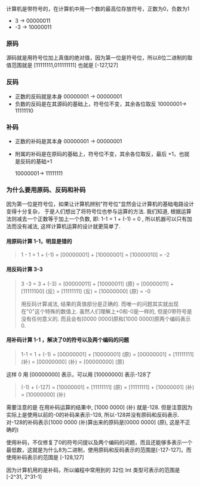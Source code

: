 计算机是带符号的，在计算机中用一个数的最高位存放符号，正数为0，负数为1

- 3  -> 00000011 
- -3 -> 10000011

### 原码

源码就是用符号位加上真值的绝对值，因为第一位是符号位，所以8位二进制的取值范围就是 		[11111111,011111111] 也就是 [-127,127]

### 反码

- 正数的反码就是本身 00000001 -> 00000001
- 负数的反码是在其源码的基础上，符号位不变，其余各位取反 10000001-> 11111110

### 补码

- 正数的补码是其本身 00000001 -> 00000001

- 附属的补码是在原码的基础上，符号位不变，其余各位取反，最后 +1，也就是反码的基础+1 

  10000001-> 11111111

### 为什么要用原码、反码和补码

因为第一位是符号位，如果让计算机辨别"符号位"显然会让计算机的基础电路设计变得十分复杂， 于是人们想出了将符号位也参与运算的方法. 我们知道, 根据运算法则减去一个正数等于加上一个负数, 即: 1-1 = 1 + (-1) = 0 , 所以机器可以只有加法而没有减法, 这样计算机运算的设计就更简单了.

#### 用原码计算 1-1，明显是错的

> 1 - 1 = 1 + (-1) = [00000001] + [10000001] = [10000010] = -2 

#### 用反码计算 3-3

> 3 -3 = 3 + (-3) = [00000011] + [10000011] (原) = [00000011] + [11111100] (反) = [11111111] (反) = [10000000] (原) = -0 
>
> 用反码计算减法, 结果的真值部分是正确的. 而唯一的问题其实就出现在"0"这个特殊的数值上. 虽然人们理解上+0和-0是一样的, 但是0带符号是没有任何意义的. 而且会有[0000 0000]原和[1000 0000]原两个编码表示0.

#### 用补码计算 1-1 ，解决了0的符号以及两个编码的问题

> 1-1 = 1 + (-1) = [00000001] + [10000001] (原) = [00000001] + [11111111] (补) = [00000000] (补) = [00000000] (原)

这样 0 用 [00000000] 表示，可以用 [10000000] 表示-128了 

> (-1) + (-127) = [10000001] + [11111111] (原) = [11111111] + [10000001] (补) = [10000000] (补)

需要注意的是 在用补码运算的结果中, [1000 0000] (补) 就是-128. 但是注意因为实际上是使用以前的-0的补码来表示-128, 所以-128并没有原码和反码表示.对-128的补码表示[1000 0000 (补)算出来的原码是[0000 0000] (原), 这是不正确的)

使用补码，不仅修复了0的符号问提以及两个编码的问题，而且还能够多表示一个最低数，这就是为什么8为二进制，使用原码和反码表示的范围是[-127-127]，而使用补码表示的范围是 [-128,127]

因为计算机用的是补码，所以编程中常用到的 32位 Int 类型可表示的范围是 [-2^31, 2^31-1]

  





